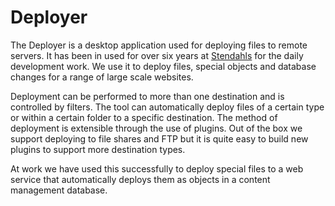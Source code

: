 # Deployer

The Deployer is a desktop application used for deploying files to remote servers. It has been in used for over six
years at [Stendahls](http://www.stendahls.se) for the daily development work. We use it to deploy files, special
objects and database changes for a range of large scale websites.

Deployment can be performed to more than one destination and is controlled by filters. The tool can automatically
deploy files of a certain type or within a certain folder to a specific destination. The method of deployment is
extensible through the use of plugins. Out of the box we support deploying to file shares and FTP but it is quite
easy to build new plugins to support more destination types.

At work we have used this successfully to deploy special files to a web service that automatically deploys them
as objects in a content management database.
